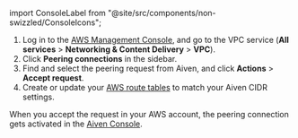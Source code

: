 import ConsoleLabel from "@site/src/components/non-swizzled/ConsoleIcons";

1. Log in to the [AWS Management Console](https://console.aws.amazon.com), and go to the
   VPC service (**All services** > **Networking & Content Delivery** > **VPC**).
1. Click **Peering connections** in the sidebar.
1. Find and select the peering request from Aiven, and  click **Actions** > **Accept request**.
1. Create or update your [AWS route
    tables](https://docs.aws.amazon.com/vpc/latest/peering/vpc-peering-routing) to match
    your Aiven CIDR settings.

When you accept the request in your AWS account, the peering connection gets
activated in the [Aiven Console](https://console.aiven.io/).
